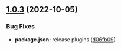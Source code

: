 ## [1.0.3](https://github.com/Sahcoplc/sahco-budget-api/compare/v1.0.2...v1.0.3) (2022-10-05)


### Bug Fixes

* **package.json:** release plugins ([d06fb09](https://github.com/Sahcoplc/sahco-budget-api/commit/d06fb09de3059817a2c7b92713e9b6b1eeee6ed9))
